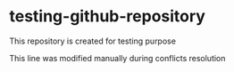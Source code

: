 # testing-github-repository
This repository is created for testing purpose

This line was modified manually during conflicts resolution
